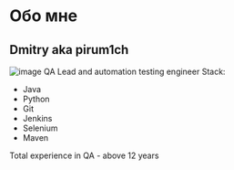 # Обо мне

## Dmitry aka pirum1ch
![image](https://avatars.mds.yandex.net/get-yapic/23134/r81jRjOJRP0uSa34D142FMDmCKw-1/islands-200)
QA Lead and automation testing engineer
Stack:
 - Java
 - Python
 - Git
 - Jenkins
 - Selenium
 - Maven

Total experience in QA - above 12 years

